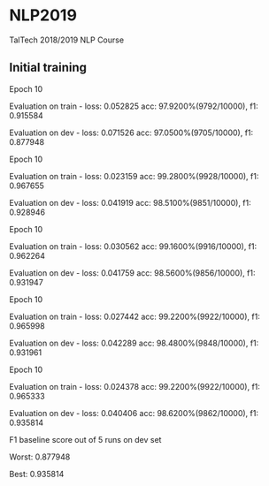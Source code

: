 # NLP2019
TalTech 2018/2019 NLP Course

## Initial training
Epoch 10
  
  Evaluation on train - loss: 0.052825  acc: 97.9200%(9792/10000), f1: 0.915584
  
  Evaluation on dev - loss: 0.071526  acc: 97.0500%(9705/10000), f1: 0.877948

Epoch 10
  
  Evaluation on train - loss: 0.023159  acc: 99.2800%(9928/10000), f1: 0.967655
  
  Evaluation on dev - loss: 0.041919  acc: 98.5100%(9851/10000), f1: 0.928946
  
Epoch 10
  
  Evaluation on train - loss: 0.030562  acc: 99.1600%(9916/10000), f1: 0.962264
  
  Evaluation on dev - loss: 0.041759  acc: 98.5600%(9856/10000), f1: 0.931947
  
Epoch 10
  
  Evaluation on train - loss: 0.027442  acc: 99.2200%(9922/10000), f1: 0.965998
  
  Evaluation on dev - loss: 0.042289  acc: 98.4800%(9848/10000), f1: 0.931961
  
Epoch 10
  
  Evaluation on train - loss: 0.024378  acc: 99.2200%(9922/10000), f1: 0.965333
  
  Evaluation on dev - loss: 0.040406  acc: 98.6200%(9862/10000), f1: 0.935814
  
F1 baseline score out of 5 runs on dev set

Worst: 0.877948

Best:  0.935814

